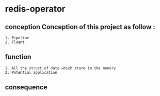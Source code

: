 # redis-operator
## conception  Conception of this project as follow :    
    1. Pipeline 
    2. Fluent
    
## function
    1. All the struct of data which store in the memory
    2. Potential application
## consequence 
